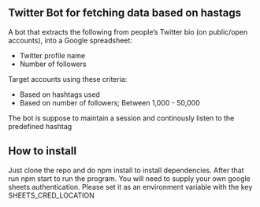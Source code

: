 ## Twitter Bot for fetching data based on hastags

A bot that extracts the following from people’s Twitter bio (on public/open accounts), into a Google spreadsheet:

* Twitter profile name 
* Number of followers

Target accounts using these criteria:
* Based on hashtags used
* Based on number of followers; Between 1,000 - 50,000

The bot is suppose to maintain a session and continously listen to the predefined hashtag

## How to install

Just clone the repo and do npm install to install dependencies. After that run npm start to run the program. You will need to supply your own google sheets authentication. Please set it as an environment variable with the key SHEETS_CRED_LOCATION
